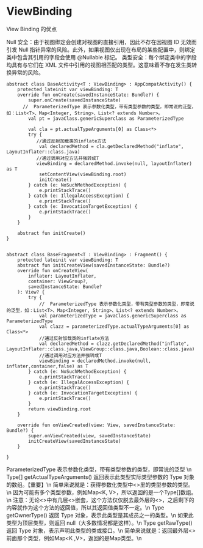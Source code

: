 # ViewBinding
View Binding 的优点

Null 安全：由于视图绑定会创建对视图的直接引用，因此不存在因视图 ID 无效而引发 Null 指针异常的风险。此外，如果视图仅出现在布局的某些配置中，则绑定类中包含其引用的字段会使用 @Nullable 标记。
类型安全：每个绑定类中的字段均具有与它们在 XML 文件中引用的视图相匹配的类型。这意味着不存在发生类转换异常的风险。

```
abstract class BaseActivity<T : ViewBinding> : AppCompatActivity() {
    protected lateinit var viewBinding: T
    override fun onCreate(savedInstanceState: Bundle?) {
        super.onCreate(savedInstanceState)
      //  ParameterizedType 表示参数化类型，带有类型参数的类型，即常说的泛型，如：List<T>、Map<Integer, String>、List<? extends Number>。
        val pt = javaClass.genericSuperclass as ParameterizedType
       
        val cla = pt.actualTypeArguments[0] as Class<*>
        try {
           //通过反射加载类的inflate方法
            val declaredMethod = cla.getDeclaredMethod("inflate", LayoutInflater::class.java)
           //通过调用对应方法并强转成T
           viewBinding = declaredMethod.invoke(null, layoutInflater) as T
            setContentView(viewBinding.root)
            initCreate()
        } catch (e: NoSuchMethodException) {
            e.printStackTrace()
        } catch (e: IllegalAccessException) {
            e.printStackTrace()
        } catch (e: InvocationTargetException) {
            e.printStackTrace()
        }
    }

    abstract fun initCreate()
}
```

```

abstract class BaseFragment<T : ViewBinding> : Fragment() {
    protected lateinit var viewBinding: T
    abstract fun initCreateView(savedInstanceState: Bundle?)
    override fun onCreateView(
        inflater: LayoutInflater,
        container: ViewGroup?,
        savedInstanceState: Bundle?
    ): View? {
        try {
            //  ParameterizedType 表示参数化类型，带有类型参数的类型，即常说的泛型，如：List<T>、Map<Integer, String>、List<? extends Number>。
            val parameterizedType = javaClass.genericSuperclass as ParameterizedType
            val clazz = parameterizedType.actualTypeArguments[0] as Class<*>
            //通过反射加载类的inflate方法
            val declaredMethod = clazz.getDeclaredMethod("inflate", LayoutInflater::class.java,ViewGroup::class.java,Boolean::class.java)
            //通过调用对应方法并强转成T
            viewBinding = declaredMethod.invoke(null, inflater,container,false) as T
        } catch (e: NoSuchMethodException) {
            e.printStackTrace()
        } catch (e: IllegalAccessException) {
            e.printStackTrace()
        } catch (e: InvocationTargetException) {
            e.printStackTrace()
        }
        return viewBinding.root
    }

    override fun onViewCreated(view: View, savedInstanceState: Bundle?) {
        super.onViewCreated(view, savedInstanceState)
        initCreateView(savedInstanceState)
    }

}
```
ParameterizedType 表示参数化类型，带有类型参数的类型，即常说的泛型 \n
Type[]    getActualTypeArguments()  返回表示此类型实际类型参数的 Type 对象的数组。【重要】\n
                   简单来说就是：获得参数化类型中<>里的类型参数的类型。\n
                   因为可能有多个类型参数，例如Map<K, V>，所以返回的是一个Type[]数组。\n
                   注意：无论<>中有几层<>嵌套，这个方法仅仅脱去最外层的<>，之后剩下的内容就作为这个方法的返回值，所以其返回值类型不一定。\n
Type    getOwnerType()   返回 Type 对象，表示此类型是其成员之一的类型。\n
                   如果此类型为顶层类型，则返回 null（大多数情况都是这样）。\n
Type    getRawType()  返回 Type 对象，表示声明此类型的类或接口。\n
                   简单来说就是：返回最外层<>前面那个类型，例如Map<K ,V>，返回的是Map类型。\n
